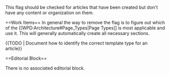 This flag should be checked for articles that have been created but don't have any content or organization on them.

==Work Items==
In general the way to remove the flag is to figure out which of the [[WPD:Architecture#Page_Types|Page Types]] is most applicable and use it. This will generally automatically create all necessary sections.

{{TODO | Document how to identify the correct template type for an article}}

==Editorial Block==

There is no associated editorial block.